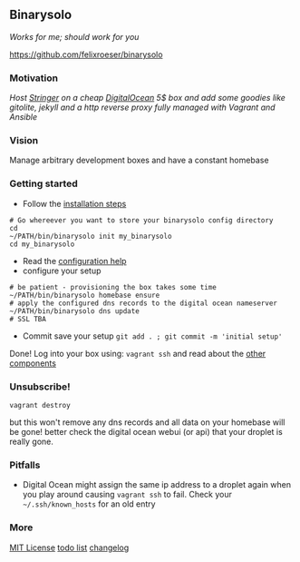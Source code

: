 ## Binarysolo

*Works for me; should work for you*

https://github.com/felixroeser/binarysolo

### Motivation

*Host [Stringer](https://github.com/swanson/stringer) on a cheap [DigitalOcean](https://www.digitalocean.com/) 5$ box
and add some goodies like gitolite, jekyll and a http reverse proxy fully managed with Vagrant and Ansible*

### Vision

Manage arbitrary development boxes and have a constant homebase

### Getting started

* Follow the [installation steps](docs/install.md)

````
# Go whereever you want to store your binarysolo config directory
cd
~/PATH/bin/binarysolo init my_binarysolo
cd my_binarysolo
````
* Read the [configuration help](docs/configuration.md)
* configure your setup

```
# be patient - provisioning the box takes some time
~/PATH/bin/binarysolo homebase ensure
# apply the configured dns records to the digital ocean nameserver
~/PATH/bin/binarysolo dns update
# SSL TBA
```
* Commit save your setup ````git add . ; git commit -m 'initial setup'````

Done! Log into your box using: ```vagrant ssh``` and read about the [other components](docs/components.md)

### Unsubscribe!

````
vagrant destroy
````

but this won't remove any dns records and all data on your homebase will be gone! better check the digital ocean webui (or api) that your droplet is really gone.

### Pitfalls

* Digital Ocean might assign the same ip address to a droplet again when you play around causing ````vagrant ssh```` to fail. Check your ````~/.ssh/known_hosts```` for an old entry

### More

[MIT License](LICENSE.txt) [todo list](TODO.md) [changelog](CHANGELOG.md)